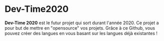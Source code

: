 # Dev-Time2020
**Dev-Time 2020** est le futur projet qui sort durant l'année 2020. Ce projet a pour but de mettre en "opensource" vos projets.
Grâce à ce Github, vous pouvez créer des langues en vous basant sur les langues déjà existantes !
